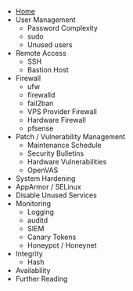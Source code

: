 - [Home](README.md)
- User Management
  - Password Complexity
  - sudo
  - Unused users
- Remote Access
  - SSH
  - Bastion Host
- Firewall
  - ufw
  - firewalld
  - fail2ban
  - VPS Provider Firewall
  - Hardware Firewall
  - pfsense
- Patch / Vulnerability Management
  - Maintenance Schedule
  - Security Bulletins
  - Hardware Vulnerabilities
  - OpenVAS
-  System Hardening
  - AppArmor / SELinux
  - Disable Unused Services
- Monitoring
  - Logging
  - auditd
  - SIEM
  - Canary Tokens
  - Honeypot / Honeynet
- Integrity
  - Hash 
- Availability
- Further Reading
